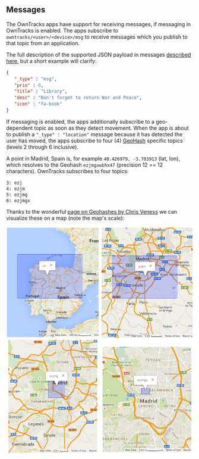## Messages

The OwnTracks apps have support for receiving messages, if messaging in OwnTracks is enabled. The apps subscribe to `owntracks/<user>/<device>/msg` to receive messages which you publish to that topic from an application.

The full description of the supported JSON payload in messages [described here](../tech/json.md), but a short example will clarify:

```json
{
   "_type" : "msg",
   "prio" : 0,
   "title" : "Library",
   "desc" : "Don't forget to return War and Peace",
   "icon" : "fa-book"
}
```

If messaging is enabled, the apps additionally subscribe to a geo-dependent topic as soon as they detect movement. When the app is about to publish a `"_type" : "location"` message because it has detected the user has moved, the apps subscribe to four (4) [GeoHash](https://en.wikipedia.org/wiki/Geohash) specific topics (levels 2 through 6 inclusive).

A point in Madrid, Spain is, for example `40.426979, -3.703913` (lat, lon), which resolves to the Geohash `ezjmgxwbhx47` (precision 12 == 12 characters). OwnTracks subscribes to four topics:

```
3: ezj
4: ezjm
5: ezjmg
6: ezjmgx
```

Thanks to the wonderful [page on Geohashes by Chris Veness](http://www.movable-type.co.uk/scripts/geohash.html) we can visualize these on a map (note the map's scale):

![lbs geohash](images/lbs-geohash.png)


